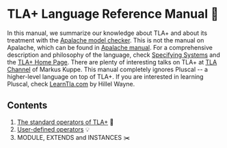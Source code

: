 # TLA+ Language Reference Manual :green_book:

In this manual, we summarize our knowledge about TLA+ and about its treatment
with the [Apalache model checker]. This is not the manual on Apalache, which
can be found in [Apalache manual].  For a comprehensive description and
philosophy of the language, check [Specifying Systems] and the [TLA+ Home
Page]. There are plenty of interesting talks on TLA+ at [TLA Channel] of Markus
Kuppe. This manual completely ignores Pluscal -- a higher-level language on top
of TLA+.  If you are interested in learning Pluscal, check [LearnTla.com] by
Hillel Wayne.

## Contents

 1. [The standard operators of TLA+](./standard-operators.md) :electric_plug:
 1. [User-defined operators](./user-operators.md) :bulb:
 1. MODULE, EXTENDS and INSTANCES :scissors:

[Apalache model checker]: https://github.com/informalsystems/apalache
[Apalache manual]: https://github.com/informalsystems/apalache/blob/unstable/docs/manual.md
[TLC model checker]: http://lamport.azurewebsites.net/tla/tools.html
[Summary of TLA]: https://lamport.azurewebsites.net/tla/summary.pdf
[TLA+ Home Page]: http://lamport.azurewebsites.net/tla/tla.html
[Specifying Systems]: http://lamport.azurewebsites.net/tla/book.html?back-link=learning.html#book
[LearnTla.com]: https://learntla.com
[TLA Channel]: https://www.youtube.com/channel/UCLHtwjeqBxVSEhjV0clKblA/videos

